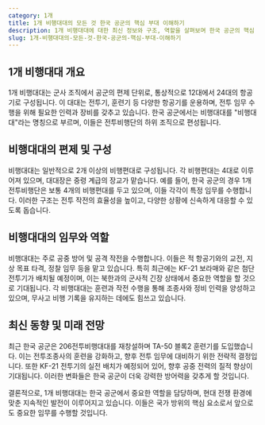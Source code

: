 ```yaml
---
category: 1개
title: 1개 비행대대의 모든 것 한국 공군의 핵심 부대 이해하기
description: 1개 비행대대에 대한 최신 정보와 구조, 역할을 살펴보며 한국 공군의 핵심 부대에 대해 알아봅니다.
slug: 1개-비행대대의-모든-것-한국-공군의-핵심-부대-이해하기
---
```

## 1개 비행대대 개요

1개 비행대대는 군사 조직에서 공군의 편제 단위로, 통상적으로 12대에서 24대의 항공기로 구성됩니다. 이 대대는 전투기, 훈련기 등 다양한 항공기를 운용하며, 전투 임무 수행을 위해 필요한 인력과 장비를 갖추고 있습니다. 한국 공군에서는 비행대대를 "비행대대"라는 명칭으로 부르며, 이들은 전투비행단의 하위 조직으로 편성됩니다.

## 비행대대의 편제 및 구성

비행대대는 일반적으로 2개 이상의 비행편대로 구성됩니다. 각 비행편대는 4대로 이루어져 있으며, 대대장은 중령 계급의 장교가 맡습니다. 예를 들어, 한국 공군의 경우 1개 전투비행단은 보통 4개의 비행편대를 두고 있으며, 이들 각각이 특정 임무를 수행합니다. 이러한 구조는 전투 작전의 효율성을 높이고, 다양한 상황에 신속하게 대응할 수 있도록 돕습니다.

## 비행대대의 임무와 역할

비행대대는 주로 공중 방어 및 공격 작전을 수행합니다. 이들은 적 항공기와의 교전, 지상 목표 타격, 정찰 임무 등을 맡고 있습니다. 특히 최근에는 KF-21 보라매와 같은 첨단 전투기가 배치될 예정이며, 이는 북한과의 군사적 긴장 상태에서 중요한 역할을 할 것으로 기대됩니다. 각 비행대대는 훈련과 작전 수행을 통해 조종사와 정비 인력을 양성하고 있으며, 무사고 비행 기록을 유지하는 데에도 힘쓰고 있습니다.

## 최신 동향 및 미래 전망

최근 한국 공군은 206전투비행대대를 재창설하며 TA-50 블록2 훈련기를 도입했습니다. 이는 전투조종사의 훈련을 강화하고, 향후 전투 임무에 대비하기 위한 전략적 결정입니다. 또한 KF-21 전투기의 실전 배치가 예정되어 있어, 향후 공중 전력의 질적 향상이 기대됩니다. 이러한 변화들은 한국 공군이 더욱 강력한 방어력을 갖추게 할 것입니다.

결론적으로, 1개 비행대대는 한국 공군에서 중요한 역할을 담당하며, 현대 전쟁 환경에 맞춘 지속적인 발전이 이루어지고 있습니다. 이들은 국가 방위의 핵심 요소로서 앞으로도 중요한 임무를 수행할 것입니다.